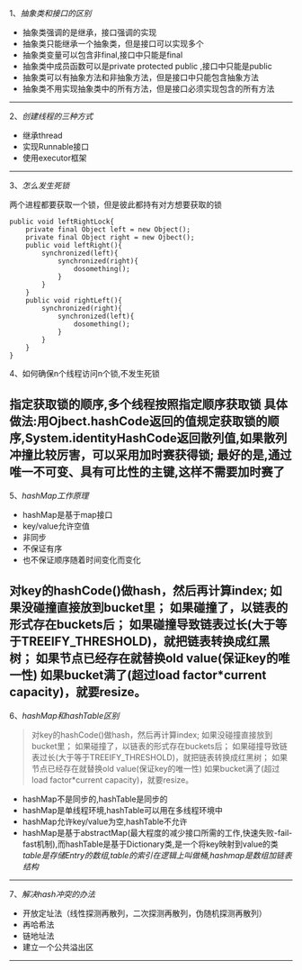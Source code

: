 1、*抽象类和接口的区别*  
* 抽象类强调的是继承，接口强调的实现
* 抽象类只能继承一个抽象类，但是接口可以实现多个
* 抽象类变量可以包含非final,接口中只能是final
* 抽象类中成员函数可以是private protected public ,接口中只能是public
* 抽象类可以有抽象方法和非抽象方法，但是接口中只能包含抽象方法
* 抽象类不用实现抽象类中的所有方法，但是接口必须实现包含的所有方法
---
2、*创建线程的三种方式*

* 继承thread
* 实现Runnable接口  
* 使用executor框架  
---
3、*怎么发生死锁*

两个进程都要获取一个锁，但是彼此都持有对方想要获取的锁
```
public void leftRightLock{
    private final Object left = new Object();
    private final Object right = new Ojbect();
    public void leftRight(){
        synchronized(left){
            synchronized(right){
                dosomething();
            }
        }
    }
    public void rightLeft(){
        synchronized(right){
            synchronized(left){
                dosomething();
            }
        }
    }
}
```
4、如何确保n个线程访问n个锁,不发生死锁

指定获取锁的顺序,多个线程按照指定顺序获取锁
具体做法:用Ojbect.hashCode返回的值规定获取锁的顺序,System.identityHashCode返回散列值,如果散列冲撞比较厉害，可以采用加时赛获得锁;
最好的是,通过唯一不可变、具有可比性的主键,这样不需要加时赛了
---
5、*hashMap工作原理*

* hashMap是基于map接口
* key/value允许空值
* 非同步
* 不保证有序
* 也不保证顺序随着时间变化而变化

对key的hashCode()做hash，然后再计算index;
如果没碰撞直接放到bucket里；
如果碰撞了，以链表的形式存在buckets后；
如果碰撞导致链表过长(大于等于TREEIFY_THRESHOLD)，就把链表转换成红黑树；
如果节点已经存在就替换old value(保证key的唯一性)
如果bucket满了(超过load factor*current capacity)，就要resize。
---
6、*hashMap和hashTable区别*

>对key的hashCode()做hash，然后再计算index;
如果没碰撞直接放到bucket里；
如果碰撞了，以链表的形式存在buckets后；
如果碰撞导致链表过长(大于等于TREEIFY_THRESHOLD)，就把链表转换成红黑树；
如果节点已经存在就替换old value(保证key的唯一性)
如果bucket满了(超过load factor*current capacity)，就要resize。

* hashMap不是同步的,hashTable是同步的
* hashMap是单线程环境,hashTable可以用在多线程环境中
* hashMap允许key/value为空,hashTable不允许
* hashMap是基于abstractMap(最大程度的减少接口所需的工作,快速失败-fail-fast机制),而hashTable是基于Dictionary类,是一个将key映射到value的类
*table是存储Entry的数组,table的索引在逻辑上叫做桶,hashmap是数组加链表结构*
---
7、*解决hash冲突的办法*
* 开放定址法（线性探测再散列，二次探测再散列，伪随机探测再散列）
* 再哈希法
* 链地址法
* 建立一个公共溢出区
---


